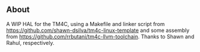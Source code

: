 ﻿## About 
A WIP HAL for the TM4C, using a Makefile and linker script from https://github.com/shawn-dsilva/tm4c-linux-template and some assembly from https://github.com/rrbutani/tm4c-llvm-toolchain.
Thanks to Shawn and Rahul, respectively.